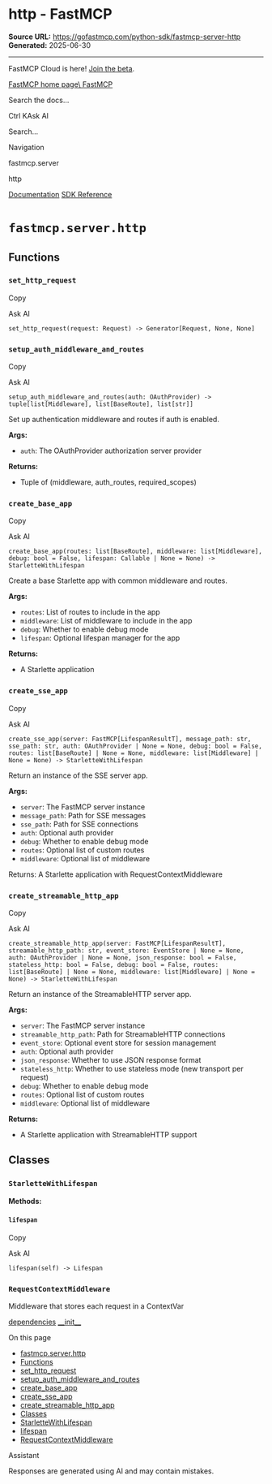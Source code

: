 # http - FastMCP

**Source URL:** https://gofastmcp.com/python-sdk/fastmcp-server-http
**Generated:** 2025-06-30

---

FastMCP Cloud is here! [Join the beta](https://fastmcp.link/x0Kyhy2).

[FastMCP home page\\
FastMCP](https://gofastmcp.com/)

Search the docs...

Ctrl KAsk AI

Search...

Navigation

fastmcp.server

http

[Documentation](https://gofastmcp.com/getting-started/welcome) [SDK Reference](https://gofastmcp.com/python-sdk/fastmcp-exceptions)

# [​](https://gofastmcp.com/python-sdk/fastmcp-server-http\#fastmcp-server-http)  `fastmcp.server.http`

## [​](https://gofastmcp.com/python-sdk/fastmcp-server-http\#functions)  Functions

### [​](https://gofastmcp.com/python-sdk/fastmcp-server-http\#set-http-request)  `set_http_request`

Copy

Ask AI

```
set_http_request(request: Request) -> Generator[Request, None, None]

```

### [​](https://gofastmcp.com/python-sdk/fastmcp-server-http\#setup-auth-middleware-and-routes)  `setup_auth_middleware_and_routes`

Copy

Ask AI

```
setup_auth_middleware_and_routes(auth: OAuthProvider) -> tuple[list[Middleware], list[BaseRoute], list[str]]

```

Set up authentication middleware and routes if auth is enabled.

**Args:**

- `auth`: The OAuthProvider authorization server provider

**Returns:**

- Tuple of (middleware, auth\_routes, required\_scopes)

### [​](https://gofastmcp.com/python-sdk/fastmcp-server-http\#create-base-app)  `create_base_app`

Copy

Ask AI

```
create_base_app(routes: list[BaseRoute], middleware: list[Middleware], debug: bool = False, lifespan: Callable | None = None) -> StarletteWithLifespan

```

Create a base Starlette app with common middleware and routes.

**Args:**

- `routes`: List of routes to include in the app
- `middleware`: List of middleware to include in the app
- `debug`: Whether to enable debug mode
- `lifespan`: Optional lifespan manager for the app

**Returns:**

- A Starlette application

### [​](https://gofastmcp.com/python-sdk/fastmcp-server-http\#create-sse-app)  `create_sse_app`

Copy

Ask AI

```
create_sse_app(server: FastMCP[LifespanResultT], message_path: str, sse_path: str, auth: OAuthProvider | None = None, debug: bool = False, routes: list[BaseRoute] | None = None, middleware: list[Middleware] | None = None) -> StarletteWithLifespan

```

Return an instance of the SSE server app.

**Args:**

- `server`: The FastMCP server instance
- `message_path`: Path for SSE messages
- `sse_path`: Path for SSE connections
- `auth`: Optional auth provider
- `debug`: Whether to enable debug mode
- `routes`: Optional list of custom routes
- `middleware`: Optional list of middleware

Returns:
A Starlette application with RequestContextMiddleware

### [​](https://gofastmcp.com/python-sdk/fastmcp-server-http\#create-streamable-http-app)  `create_streamable_http_app`

Copy

Ask AI

```
create_streamable_http_app(server: FastMCP[LifespanResultT], streamable_http_path: str, event_store: EventStore | None = None, auth: OAuthProvider | None = None, json_response: bool = False, stateless_http: bool = False, debug: bool = False, routes: list[BaseRoute] | None = None, middleware: list[Middleware] | None = None) -> StarletteWithLifespan

```

Return an instance of the StreamableHTTP server app.

**Args:**

- `server`: The FastMCP server instance
- `streamable_http_path`: Path for StreamableHTTP connections
- `event_store`: Optional event store for session management
- `auth`: Optional auth provider
- `json_response`: Whether to use JSON response format
- `stateless_http`: Whether to use stateless mode (new transport per request)
- `debug`: Whether to enable debug mode
- `routes`: Optional list of custom routes
- `middleware`: Optional list of middleware

**Returns:**

- A Starlette application with StreamableHTTP support

## [​](https://gofastmcp.com/python-sdk/fastmcp-server-http\#classes)  Classes

### [​](https://gofastmcp.com/python-sdk/fastmcp-server-http\#starlettewithlifespan)  `StarletteWithLifespan`

**Methods:**

#### [​](https://gofastmcp.com/python-sdk/fastmcp-server-http\#lifespan)  `lifespan`

Copy

Ask AI

```
lifespan(self) -> Lifespan

```

### [​](https://gofastmcp.com/python-sdk/fastmcp-server-http\#requestcontextmiddleware)  `RequestContextMiddleware`

Middleware that stores each request in a ContextVar

[dependencies](https://gofastmcp.com/python-sdk/fastmcp-server-dependencies) [\_\_init\_\_](https://gofastmcp.com/python-sdk/fastmcp-server-middleware-__init__)

On this page

- [fastmcp.server.http](https://gofastmcp.com/python-sdk/fastmcp-server-http#fastmcp-server-http)
- [Functions](https://gofastmcp.com/python-sdk/fastmcp-server-http#functions)
- [set\_http\_request](https://gofastmcp.com/python-sdk/fastmcp-server-http#set-http-request)
- [setup\_auth\_middleware\_and\_routes](https://gofastmcp.com/python-sdk/fastmcp-server-http#setup-auth-middleware-and-routes)
- [create\_base\_app](https://gofastmcp.com/python-sdk/fastmcp-server-http#create-base-app)
- [create\_sse\_app](https://gofastmcp.com/python-sdk/fastmcp-server-http#create-sse-app)
- [create\_streamable\_http\_app](https://gofastmcp.com/python-sdk/fastmcp-server-http#create-streamable-http-app)
- [Classes](https://gofastmcp.com/python-sdk/fastmcp-server-http#classes)
- [StarletteWithLifespan](https://gofastmcp.com/python-sdk/fastmcp-server-http#starlettewithlifespan)
- [lifespan](https://gofastmcp.com/python-sdk/fastmcp-server-http#lifespan)
- [RequestContextMiddleware](https://gofastmcp.com/python-sdk/fastmcp-server-http#requestcontextmiddleware)

Assistant

Responses are generated using AI and may contain mistakes.